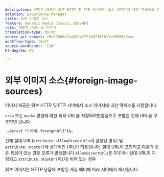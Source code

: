 ```yaml
---
description: 이미지 제공은 외부 HTTP 및 FTP 서버에서 소스 이미지에 대한 액세스를 지원합니다.
solution: Experience Manager
title: 외부 이미지 소스
feature: Dynamic Media Classic,SDK/API
role: 개발자,비즈니스 전문가
translation-type: tm+mt
source-git-commit: f6c97606d7a4209427316d7367013ad9585a5cae
workflow-type: tm+mt
source-wordcount: '110'
ht-degree: 0%

---
```



# 외부 이미지 소스{#foreign-image-sources}

이미지 제공은 외부 HTTP 및 FTP 서버에서 소스 이미지에 대한 액세스를 지원합니다.

`src=` 또는 `mask=` 명령에 대한 외래 URL을 지정하려면중괄호로 포함된 전체 URL을 구분하면 됩니다.

` …&src={ *[!DNL foreignUrl]*}&…`

전체 절대 URL(`attribute::AllowDirectUrls`이 설정된 경우) 및 `attribute::RootUrl`에 상대적인 URL이 허용됩니다. 절대 URL이 포함되고 다음과 같은 특성이 있는 경우 오류가 발생합니다.`AllowDirectUrls`은 0이거나 상대 URL이 지정되고 `attribute::RootUrl`이(가) 비어 있는 경우

외부 이미지는 HTTP 응답에 포함된 캐싱 헤더에 따라 서버에서 캐시됩니다.
